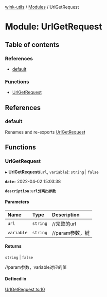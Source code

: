 [wink-utils](../README.md) / [Modules](../modules.md) / UrlGetRequest

# Module: UrlGetRequest

## Table of contents

### References

- [default](UrlGetRequest.md#default)

### Functions

- [UrlGetRequest](UrlGetRequest.md#urlgetrequest)

## References

### default

Renames and re-exports [UrlGetRequest](UrlGetRequest.md#urlgetrequest)

## Functions

### UrlGetRequest

▸ **UrlGetRequest**(`url`, `variable`): `string` \| ``false``

**`date:`** 2022-04-02 15:03:38

**`description:url分离出参数`**

#### Parameters

| Name | Type | Description |
| :------ | :------ | :------ |
| `url` | `string` | //完整的url |
| `variable` | `string` | //param参数，键 |

#### Returns

`string` \| ``false``

//param参数，variable对应的值

#### Defined in

[UrlGetRequest.ts:10](https://github.com/huahuahuahuahuahua/wink-utils/blob/60986b6/src/UrlGetRequest.ts#L10)
